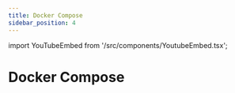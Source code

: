 ```yaml
---
title: Docker Compose
sidebar_position: 4
---
```


import YouTubeEmbed from '/src/components/YoutubeEmbed.tsx';

# Docker Compose

<YouTubeEmbed videoId="YgWRR3L1Lgwc" />

